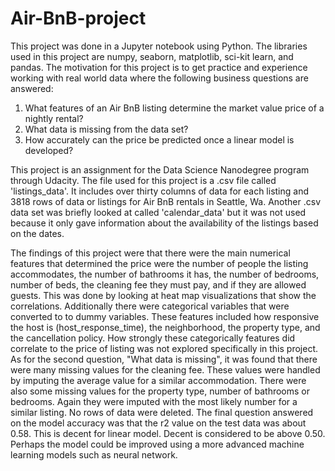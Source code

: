 

# Air-BnB-project
This project was done in a Jupyter notebook using Python. The libraries used in this project are numpy, seaborn, matplotlib, sci-kit learn, and pandas. The motivation for this project is to get practice and experience working with real world data where the following business questions are answered:

1. What features of an Air BnB listing determine the market value price of a nightly rental?
2. What data is missing from the data set?
3. How accurately can the price be predicted once a linear model is developed?

This project is an assignment for the Data Science Nanodegree program through Udacity. The file used for this project is a .csv file called 'listings_data'. It includes over thirty columns of data for each listing and 3818 rows of data or listings for Air BnB rentals in Seattle, Wa. Another .csv data set was briefly looked at called 'calendar_data' but it was not used because it only gave information about the availability of the listings based on the dates.

The findings of this project were that there were the main numerical features that determined the price were  the number of people the listing accommodates, the number of bathrooms it has, the number of bedrooms, number of beds, the cleaning fee they must pay, and if they are allowed guests. This was done by looking at heat map visualizations that show the correlations. Additionally there were categorical variables that were converted to to dummy variables. These features included how responsive the host is (host_response_time), the neighborhood, the property type, and the cancellation policy. How strongly these categorically features did correlate to the price of listing was not explored specifically in this project. As for the second question, "What data is missing", it was found that there were many missing values for the cleaning fee. These values were handled by imputing the average value for a similar accommodation. There were also some missing values for the property type, number of bathrooms or bedrooms. Again they were imputed with the most likely number for a similar listing. No rows of data were deleted. The final question answered on the model accuracy was that the r2 value on the test data was about 0.58. This is decent for linear model. Decent is considered to be above 0.50. Perhaps the model could be improved using a more advanced machine learning models such as neural network. 

